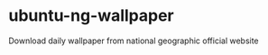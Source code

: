 ubuntu-ng-wallpaper
===================

Download daily wallpaper from national geographic official website
